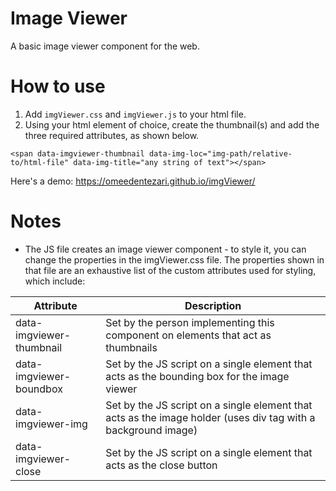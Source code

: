 # Image Viewer
A basic image viewer component for the web.  

# How to use
1.  Add `imgViewer.css` and `imgViewer.js` to your html file.
2.  Using your html element of choice, create the thumbnail(s) and add the three required attributes, as shown below.

~~~
<span data-imgviewer-thumbnail data-img-loc="img-path/relative-to/html-file" data-img-title="any string of text"></span>
~~~

Here's a demo:
https://omeedentezari.github.io/imgViewer/
 
# Notes
- The JS file creates an image viewer component - to style it, you can change the properties in the imgViewer.css file.  The properties shown in that file are an exhaustive list of the custom attributes used for styling, which include:

| Attribute | Description |
| -------- | -------- |
| data-imgviewer-thumbnail | Set by the person implementing this component on elements that act as thumbnails |
| data-imgviewer-boundbox | Set by the JS script on a single element that acts as the bounding box for the image viewer |
| data-imgviewer-img | Set by the JS script on a single element that acts as the image holder (uses div tag with a background image) |
| data-imgviewer-close | Set by the JS script on a single element that acts as the close button | 

